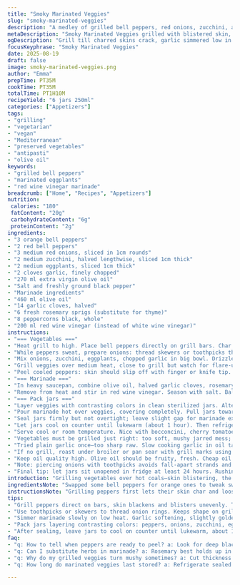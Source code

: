 ```yaml
---
title: "Smoky Marinated Veggies"
slug: "smoky-marinated-veggies"
description: "A medley of grilled bell peppers, red onions, zucchini, and eggplants, soaked in an aromatic, garlicky vinaigrette with herbs and black peppercorns. The vegetables char just right—skin blistered, flesh tender but holding shape—then steep in a hot olive oil and white wine vinegar marinade enhanced with fresh rosemary. Left to mellow in jars, these antipasti brighten any appetizer spread or grill session. Vegan, gluten-free, no nuts or dairy."
metaDescription: "Smoky Marinated Veggies grilled with blistered skin, softened garlic, infused rosemary, layered in jars with tangy red wine vinegar marinade. Mediterranean vegan antipasti."
ogDescription: "Grill till charred skins crack, garlic simmered low in olive oil, rosemary pine scent filling kitchen. Layer colorful veggies with marinade. Chill and meld flavors before serving."
focusKeyphrase: "Smoky Marinated Veggies"
date: 2025-08-19
draft: false
image: smoky-marinated-veggies.png
author: "Emma"
prepTime: PT35M
cookTime: PT35M
totalTime: PT1H10M
recipeYield: "6 jars 250ml"
categories: ["Appetizers"]
tags:
- "grilling"
- "vegetarian"
- "vegan"
- "Mediterranean"
- "preserved vegetables"
- "antipasti"
- "olive oil"
keywords:
- "grilled bell peppers"
- "marinated eggplants"
- "red wine vinegar marinade"
breadcrumb: ["Home", "Recipes", "Appetizers"]
nutrition: 
 calories: "180"
 fatContent: "20g"
 carbohydrateContent: "6g"
 proteinContent: "2g"
ingredients:
- "3 orange bell peppers"
- "2 red bell peppers"
- "3 medium red onions, sliced in 1cm rounds"
- "2 medium zucchini, halved lengthwise, sliced 1cm thick"
- "2 medium eggplants, sliced 1cm thick"
- "2 cloves garlic, finely chopped"
- "270 ml extra virgin olive oil"
- "Salt and freshly ground black pepper"
- "Marinade ingredients"
- "460 ml olive oil"
- "14 garlic cloves, halved"
- "6 fresh rosemary sprigs (substitute for thyme)"
- "8 peppercorns black, whole"
- "200 ml red wine vinegar (instead of white wine vinegar)"
instructions:
- "=== Vegetables ==="
- "Heat grill to high. Place bell peppers directly on grill bars. Char skin until blackened and blistered, rotate regularly. Smell that smoky tang? When skin darkened all over—maybe 7-10 minutes—remove and place peppers in a bowl. Cover tightly with plastic wrap. Let steam 20 min. Helps loosen skin; easier peeling."
- "While peppers sweat, prepare onions: thread skewers or toothpicks through loops to keep slices intact on grill. No one wants falling rings on coals."
- "Mix onions, zucchini, eggplants, chopped garlic in big bowl. Drizzle 150 ml olive oil, season with salt and pepper, toss to coat evenly. Veggies should glisten but not drenched."
- "Grill veggies over medium heat, close to grill but watch for flare-ups. Grill until tender, some grill marks, edges slightly caramelized. Flexibility in time—depends on thickness and heat. About 20 minutes. Test with fork: tender but still with bite. Let cool spread on tray so they don’t steam themselves."
- "Peel cooled peppers: skin should slip off with finger or knife tip. Remove seeds and membranes. Cut each pepper into generous strips, aim for 3 pieces each. Keep colors mixed for jars."
- "=== Marinade ==="
- "In heavy saucepan, combine olive oil, halved garlic cloves, rosemary sprigs, peppercorns. Heat slowly until small bubbles form around edges—don't let it fry or burn garlic—about 12 minutes. Garlic should be softened, slightly golden, releasing aroma but not browned."
- "Remove from heat and stir in red wine vinegar. Season with salt. Balanced acidity is key; no vinegar heaviness. Let marinade rest 5 minutes to marry."
- "=== Pack jars ==="
- "Layer veggies with contrasting colors in clean sterilized jars. Alternate peppers, onions, zucchini, eggplant. Scatter softened garlic halves, rosemary sprigs between layers."
- "Pour marinade hot over veggies, covering completely. Pull jars towards counter edge and give light taps—expels trapped air."
- "Seal jars firmly but not overtight; leave slight gap for marinade expansion as cools."
- "Let jars cool on counter until lukewarm (about 1 hour). Then refrigerate at least 24 hours, ideally 48 for flavors to meld. Check oil level before serving; top with more olive oil if needed."
- "Serve cool or room temperature. Nice with bocconcini, cherry tomatoes, grilled meats. Leftovers last up to 2 weeks refrigerated—if oil cloud or odor odd, discard. You can swap rosemary for oregano or thyme; red wine vinegar adds earthy warmth, white is sharper."
- "Vegetables must be grilled just right: too soft, mushy jarred mess; undercooked, chew battle. Take your time, watch closely. Grill marks, slight char, fragrant grill smoke are your pointers."
- "Tried plain garlic once—too sharp raw. Slow cooking garlic in oil tames bite, deepens flavor. Aroma swells kitchen; that’s the cue. Flare-ups? Move veggies and watch oil closely to avoid bitter burnt taste."
- "If no grill, roast under broiler or pan sear with grill marks using cast iron. Speeds up char but misses smoky depth. You can add smoked paprika to marinade to fake barbecue notes."
- "Keep oil quality high. Olive oil should be fruity, fresh. Cheap oil dulls vibrancy and lessens preservation."
- "Note: piercing onions with toothpicks avoids fall-apart strands and messy grill clean-up. Learned that from burnt onion disaster a few summers ago. Simple step, big payoff."
- "Final tip: let jars sit unopened in fridge at least 24 hours. Rushing kills the layered flavors, and the garlic and herbs need time to infuse properly."
introduction: "Grilling vegetables over hot coals—skin blistering, the scent sharp and earthy. Bell peppers blackened unevenly. Onion rings held together with toothpicks spun on the grill, sizzling softly. Courgettes and eggplants smoking lightly, their flesh firm but yielding. Marinating these veggies in an infused olive oil and sharp red wine vinegar mix, garlic softened gently in the warm oil, rosemary releasing piney notes. Letting it all meld in jars, colors alternating, savory scents rising. I usually swap thyme for rosemary here—more punch. Early experiments with raw garlic threw bitterness, slow cooking mellowed it. Timing always a guess, now I rely on smell, texture, visual char. This summer staple, easy kept in fridge, serves well with grilled meats or fresh bocconcini, even plain crusty bread."
ingredientsNote: "Swapped some bell peppers for orange ones to tweak sweetness; red and orange paired better in jars visually, balance sharp and sweet. Garlic doubled in marinade, split instead of whole cloves—more surface area, garlic-infused oil gold. Rosemary replaced thyme for earthier aroma; rosemary holds up better to oil. Changed white wine vinegar for red—deeper flavor, softer acidity. Important: slice veggies evenly to ensure even grilling, about 1 cm thick. Thicker means longer cook, run risk of mush. Toothpicks in onion slices keep shape. Olive oil quantity varies depending on veggie absorption, use fruity, fresh oil for best flavor and preservation. Jar sterilization critical—no funky flavors or spoilage. If short on time, quick soak in vinegar after grilling—you lose some depth but save hours."
instructionsNote: "Grilling peppers first lets their skin char and loosen for peeling. Don’t rush this resting step—trapped heat steams them perfectly. Use good, tight plastic wrap. Onion rings pierced hold shape, no messy loose bits falling through grill gaps. Toss veggies with oil and seasoning before grilling—helps with even cooking and flavor distribution; avoid over-oiling or veggies steam. Grill medium heat to get caramelization without burning. Watch for flare-ups from dripping oil—move veggies if needed. Marinade simmer low, garlic soft not browned or bitter. Add vinegar off-heat to keep aromas bright. Assemble jars alternating colors; visual matters. Hot marinade ensures better preservation and veggie soaking. Tap jars to release air bubbles and store in fridge after cooling down to room temp. Serve after 1-2 days—flavors fuse beautifully then. Reheat oil gently if solidified in fridge before serving."
tips:
- "Grill peppers direct on bars, skin blackens and blisters unevenly. Timing around 7 to 10 minutes but watch closely. Wrap right away to steam; loose skin peels easier. Don’t rush removing skin or seeds after steaming—helps strips stay intact. Piece size matters—aim for 3 strips each, mix colors in jars for visual interest."
- "Use toothpicks or skewers to thread onion rings. Keeps shape on grill so slices don’t fall apart or slip through bars. Onions burn easily; medium heat and watch flare-ups from dripping oil. Toss zucchini and eggplants with oil, salt, pepper before grilling, not too oily or they steam. Grill marks, caramelized edges tell when done, fork test for texture still with bite; not mushy."
- "Simmer marinade slowly on low heat. Garlic softening, slightly golden but no fry or brown. Aroma rising is your cue. Add vinegar off heat to keep sharpness bright without bitterness. Let rest 5 minutes so flavors marry but don’t overpower. Use fresh rosemary sprigs, firm not wilted, their needles hold up and infuse better than thyme in oil."
- "Pack jars layering contrasting colors: peppers, onions, zucchini, eggplants. Scatter softened garlic halves and rosemary sprigs between layers for aroma bursts. Pour marinade hot to cover all vegetables. Tap jars on counter to expel trapped air—helps better preservation. Don’t over-tighten lids; leave room for expansion as marinade cools."
- "After sealing, leave jars to cool on counter until lukewarm, about 1 hour. Then refrigeration at least 24 hours, ideally 48, unlocks mellow deep flavors. Check oil level before serving; top with more olive oil if absorbed. If no grill, broiler or cast iron grill pan can sub but flavor differs. Add smoked paprika in marinade if missing smoky notes. Olive oil quality crucial; cheap oil dulls flavor and reduces shelf life."
faq:
- "q: How to tell when peppers are ready to peel? a: Look for deep black blistering all over skin, uneven char helps loosen. Steam with tight plastic wrap 20 minutes after grilling. Skin slips off easy. Don’t rush or press too hard to peel raw or still hot. Timing varies by grill heat but usually 7 to 10 minutes. Steam rest step critical."
- "q: Can I substitute herbs in marinade? a: Rosemary best holds up in oil, thyme is softer, oregano works but less pine aroma. Fresh sprigs only, dried don’t infuse well here. Also, double garlic cloves for stronger notes but cook slowly, no browning. Vinegar swap ok; red wine vinegar mellower, white sharper. Adjust acidity by tasting marinade before pouring."
- "q: Why do my grilled veggies turn mushy sometimes? a: Cut thickness uneven or grill too long. Use about 1 cm slices, medium heat only. Don’t over oil or veggies steam themselves covered. Flip carefully, watch flare-ups. Timing flexible but texture should be tender with slight bite. Test with fork or taste frequently. Cooling on tray before jar stops soggy steam effect."
- "q: How long do marinated veggies last stored? a: Refrigerate sealed jars minimum 24 hours for flavors but can keep 2 weeks max, check oil clarity and odor regularly. If oil clouds or smells off discard. Room temp risky, better fridge. Can add more olive oil topping to cover if level drops. Sterilize jars thoroughly to avoid spoilage. Refrigerated and sealed best option."

---
```

